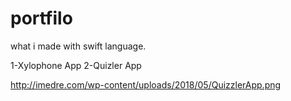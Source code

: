# portfilo
what i made with swift language.

1-Xylophone App
2-Quizler App

http://imedre.com/wp-content/uploads/2018/05/QuizzlerApp.png
